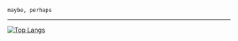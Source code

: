 `maybe, perhaps`

***
[![Top Langs](https://github-readme-stats.vercel.app/api/top-langs/?username=hostagen&layout=compact)](https://github.com/anuraghazra/github-readme-stats)
